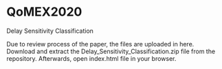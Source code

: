 # QoMEX2020
Delay Sensitivity Classification

Due to review process of the paper, the files are uploaded in here. Download and extract the Delay_Sensitivity_Classification.zip file from the repository. Afterwards, open index.html file in your browser.
